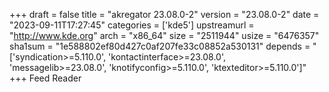 +++
draft = false
title = "akregator 23.08.0-2"
version = "23.08.0-2"
date = "2023-09-11T17:27:45"
categories = ['kde5']
upstreamurl = "http://www.kde.org"
arch = "x86_64"
size = "2511944"
usize = "6476357"
sha1sum = "1e588802ef80d427c0af207fe33c08852a530131"
depends = "['syndication>=5.110.0', 'kontactinterface>=23.08.0', 'messagelib>=23.08.0', 'knotifyconfig>=5.110.0', 'ktexteditor>=5.110.0']"
+++
Feed Reader